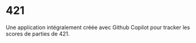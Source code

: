 # 421

Une application intégralement créée avec Github Copilot pour tracker les scores de parties de 421.